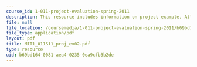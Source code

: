 ```yaml
---
course_id: 1-011-project-evaluation-spring-2011
description: This resource includes information on project example, Atlanta BeltLine.
file: null
file_location: /coursemedia/1-011-project-evaluation-spring-2011/b69bd1640081aea402350ea9cfb3b2de_MIT1_011S11_proj_ex02.pdf
file_type: application/pdf
layout: pdf
title: MIT1_011S11_proj_ex02.pdf
type: resource
uid: b69bd164-0081-aea4-0235-0ea9cfb3b2de
---
```

